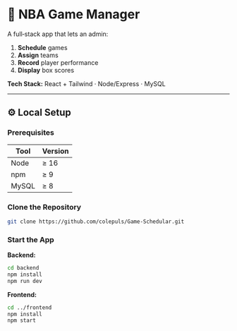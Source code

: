 # 🏀 NBA Game Manager

A full‑stack app that lets an admin:

1. **Schedule** games  
2. **Assign** teams  
3. **Record** player performance  
4. **Display** box scores  

**Tech Stack:** React + Tailwind · Node/Express · MySQL

---

## ⚙️ Local Setup

### Prerequisites

| Tool   | Version |
|--------|---------|
| Node   | ≥ 16    |
| npm    | ≥ 9     |
| MySQL  | ≥ 8     |

### Clone the Repository

```bash
git clone https://github.com/colepuls/Game-Schedular.git
```

### Start the App

**Backend:**

```bash
cd backend
npm install
npm run dev
```

**Frontend:**

```bash
cd ../frontend
npm install
npm start
```
